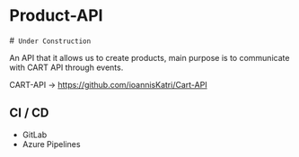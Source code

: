 # Product-API

#` Under Construction`

An API that it allows us to create products, main purpose is to communicate with CART API through events.

CART-API -> https://github.com/ioannisKatri/Cart-API

## CI / CD

- GitLab
- Azure Pipelines



